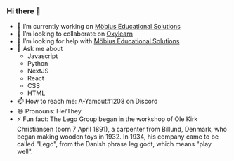 ### Hi there 👋

- 🔭 I’m currently working on [Möbius Educational Solutions](https://github.com/Mobius-Solutions)
- 👯 I’m looking to collaborate on [Oxylearn](https://www.oxylearn.live/)
- 🤔 I’m looking for help with [Möbius Educational Solutions](https://github.com/Mobius-Solutions)
- 💬 Ask me about 
  - Javascript
  - Python
  - NextJS
  - React
  - CSS
  - HTML
- 📫 How to reach me: A-Yamout#1208 on Discord
- 😄 Pronouns: He/They
- ⚡ Fun fact: The Lego Group began in the workshop of Ole Kirk Christiansen (born 7 April 1891), a carpenter from Billund, Denmark, who began making wooden toys in 1932. In 1934, his company came to be called "Lego", from the Danish phrase leg godt, which means "play well".
